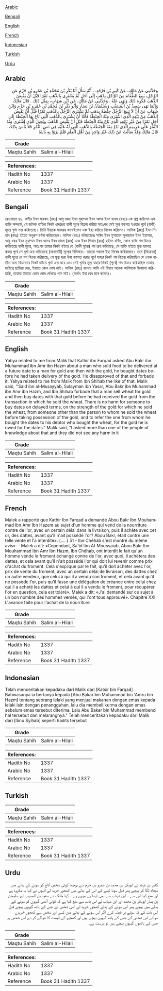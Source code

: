 [Arabic](#arabic)

[Bengali](#bengali)

[English](#english)

[French](#french)

[Indonesian](#indonesian)

[Turkish](#turkish)

[Urdu](#urdu)

## Arabic


<div dir="rtl" lang="ar" style={{fontSize:'larger',backgroundColor:'#f8f9fa',padding:20}}>
وَحَدَّثَنِي عَنْ مَالِكٍ، عَنْ كَثِيرِ بْنِ فَرْقَدٍ، ‏.‏ أَنَّهُ سَأَلَ أَبَا بَكْرِ بْنَ مُحَمَّدِ بْنِ عَمْرِو بْنِ حَزْمٍ عَنِ الرَّجُلِ، يَبِيعُ الطَّعَامَ مِنَ الرَّجُلِ بِذَهَبٍ إِلَى أَجَلٍ ثُمَّ يَشْتَرِي بِالذَّهَبِ تَمْرًا قَبْلَ أَنْ يَقْبِضَ الذَّهَبَ فَكَرِهَ ذَلِكَ وَنَهَى عَنْهُ ‏.‏ وَحَدَّثَنِي عَنْ مَالِكٍ، عَنِ ابْنِ شِهَابٍ، بِمِثْلِ ذَلِكَ ‏.‏ قَالَ مَالِكٌ وَإِنَّمَا نَهَى سَعِيدُ بْنُ الْمُسَيَّبِ وَسُلَيْمَانُ بْنُ يَسَارٍ وَأَبُو بَكْرِ بْنُ مُحَمَّدِ بْنِ عَمْرِو بْنِ حَزْمٍ وَابْنُ شِهَابٍ عَنْ أَنْ لاَ يَبِيعَ الرَّجُلُ حِنْطَةً بِذَهَبٍ ثُمَّ يَشْتَرِيَ الرَّجُلُ بِالذَّهَبِ تَمْرًا قَبْلَ أَنْ يَقْبِضَ الذَّهَبَ مِنْ بَيْعِهِ الَّذِي اشْتَرَى مِنْهُ الْحِنْطَةَ فَأَمَّا أَنْ يَشْتَرِيَ بِالذَّهَبِ الَّتِي بَاعَ بِهَا الْحِنْطَةَ إِلَى أَجَلٍ تَمْرًا مِنْ غَيْرِ بَائِعِهِ الَّذِي بَاعَ مِنْهُ الْحِنْطَةَ قَبْلَ أَنْ يَقْبِضَ الذَّهَبَ وَيُحِيلَ الَّذِي اشْتَرَى مِنْهُ التَّمْرَ عَلَى غَرِيمِهِ الَّذِي بَاعَ مِنْهُ الْحِنْطَةَ بِالذَّهَبِ الَّتِي لَهُ عَلَيْهِ فِي ثَمَنِ التَّمْرِ فَلاَ بَأْسَ بِذَلِكَ ‏.‏ قَالَ مَالِكٌ وَقَدْ سَأَلْتُ عَنْ ذَلِكَ غَيْرَ وَاحِدٍ مِنْ أَهْلِ الْعِلْمِ فَلَمْ يَرَوْا بِهِ بَأْسًا ‏
</div>
<div style={{backgroundColor:'#f8f9fa',padding:20, marginBottom: 10}}><table> <thead> <tr> <th>Grade</th> <th></th> </tr> </thead> <tbody> <tr><td>Maqtu Sahih</td><td>Salim al-Hilali</td></tr></tbody></table><table> <thead> <tr> <th>References:</th> <th></th> </tr> </thead> <tbody><tr><td>Hadith No</td><td>1337</td></tr><tr><td>Arabic No</td><td>1337</td></tr><tr><td>Reference</td><td>Book 31 Hadith 1337</td></tr></tbody></table></div>

## Bengali


<div dir="ltr" lang="bn" style={{fontSize:'larger',backgroundColor:'#f8f9fa',padding:20}}>
রেওয়ায়ত ৪৯. কসীর ইবন ফরকদ (রহঃ) আবু বকর ইবন মুহাম্মদ ইবন আমর ইবন হাযম (রহঃ)-কে প্রশ্ন করিলেন এক ব্যক্তি সম্পর্কে, যে জনৈক ব্যক্তির নিকট খাদ্যদ্রব্য বাকী মূল্যে বিক্রয় করিয়া অতঃপর সেই মূল্য হস্তগত হওয়ার পূর্বে (বাকী) মূল্যে খুর্মা ক্রয় করিতেছে। তিনি ইহাকে মাকরূহ জানাইলেন এবং ইহা করিতে নিষেধ করিলেন। মালিক (রহঃ) ইবন শিহাব (রহঃ) হইতে অনুরূপ বর্ণনা করিয়াছেন। মালিক (রহঃ) বলিয়াছেনঃ সাঈদ ইবন মুসায়্যাব সুলায়মান ইবন ইয়াসার, আবু বকর ইবন মুহাম্মদ ইবন আমর ইবন হাযম (রহঃ) এবং ইবন শিহাব (রহঃ) হইতে বর্ণিত, কোন ব্যক্তি গম বিক্রয় করিতেছে বাকী মূল্যে, অতঃপর তাহার নিকট হইতে যে (বাকী মূল্যে) গম ক্রয় করিয়াছে, সে ব্যক্তি হইতে মূল্য হস্তগত করার পূর্বে সে খুর্মা ক্রয় করিতেছে (অনাদায়ী) মূল্যের বিনিময়ে। তাহারা সকলে ইহা নিষেধ করিয়াছেন। তবে (বিক্রেতা) বাকী মূল্যে যে গম বিক্রয় করিয়াছে, সে মূল্য দ্বারা উহা হস্তগত করার পূর্বে যাহার নিকট গম বিক্রয় করিয়াছিল সে লোক ব্যতীত অন্য বিক্রেতার নিকট হইতে খুর্মা ক্রয় করে এবং সেই খুর্মার মূল্য যাহার নিকট (পূর্বে) গম বিক্রয় করিয়াছিল তাহার দায়িত্বে ছাড়িয়া দেয়, ইহাতে কোন দোষ নাই। মালিক (রহঃ) বলেনঃ আমি এই বিষয়ে অনেক আলিমকে জিজ্ঞাসা করিয়াছি, তাহারা ইহাতে কোন দোষ দেখিতে পান নাই। (অর্থাৎ ইহা বৈধ মনে করেন)।
</div>
<div style={{backgroundColor:'#f8f9fa',padding:20, marginBottom: 10}}><table> <thead> <tr> <th>Grade</th> <th></th> </tr> </thead> <tbody> <tr><td>Maqtu Sahih</td><td>Salim al-Hilali</td></tr></tbody></table><table> <thead> <tr> <th>References:</th> <th></th> </tr> </thead> <tbody><tr><td>Hadith No</td><td>1337</td></tr><tr><td>Arabic No</td><td>1337</td></tr><tr><td>Reference</td><td>Book 31 Hadith 1337</td></tr></tbody></table></div>

## English


<div dir="ltr" lang="en" style={{fontSize:'larger',backgroundColor:'#f8f9fa',padding:20}}>
Yahya related to me from Malik that Kathir ibn Farqad asked Abu Bakr ibn Muhammad ibn Amr ibn Hazm about a man who sold food to be delivered at a future date to a man for gold and then with the gold, he bought dates before he had taken delivery of the gold. He disapproved of that and forbade it. Yahya related to me from Malik from Ibn Shihab the like of that. Malik said, ''Said ibn al-Musayyab, Sulayman ibn Yasar, Abu Bakr ibn Muhammad ibn Amr ibn Hazm, and Ibn Shihab forbade that a man sell wheat for gold and then buy dates with that gold before he had received the gold from the transaction in which he sold the wheat. There is no harm for someone to buy dates on delayed terms, on the strength of the gold for which he sold the wheat, from someone other than the person to whom he sold the wheat before taking possession of the gold, and to refer the one from whom he bought the dates to his debtor who bought the wheat, for the gold he is owed for the dates." Malik said, "I asked more than one of the people of knowledge about that and they did not see any harm in it
</div>
<div style={{backgroundColor:'#f8f9fa',padding:20, marginBottom: 10}}><table> <thead> <tr> <th>Grade</th> <th></th> </tr> </thead> <tbody> <tr><td>Maqtu Sahih</td><td>Salim al-Hilali</td></tr></tbody></table><table> <thead> <tr> <th>References:</th> <th></th> </tr> </thead> <tbody><tr><td>Hadith No</td><td>1337</td></tr><tr><td>Arabic No</td><td>1337</td></tr><tr><td>Reference</td><td>Book 31 Hadith 1337</td></tr></tbody></table></div>

## French


<div dir="ltr" lang="fr" style={{fontSize:'larger',backgroundColor:'#f8f9fa',padding:20}}>
Malek a rapporté que Kathir Ibn Farqad a demandé Abou Bakr Ibn Mouhammad Ibn Amr Ibn Hazem au sujet d'un homme qui vend de la nourriture contre de l'or, avec un certain délai dans la livraison, puis il achète avec cet or, des dattes, avant qu'il n'ait possédé l'or? Abou Bakr, était contre une telle vente et l'a interdite». (.....) 51 - Ibn Chéhab s'est montré du même avis». - Malek a dit: «Cependant, Sa'id Ibn Al-Moussaiab, Abou Bakr Ibn Mouhammad Ibn Amr Ibn Hazm, Ibn Chéhab, ont interdit le fait qu'un homme vende le froment échangé contre de l'or, avec quoi, il achètera des dattes, et cela avant qu'il n'ait possédé l'or qui doit lui revenir comme prix d'achat du froment. Cela s'explique par le fait, qu'il doit acheter avec l'or, prix de vente du froment, avec un certain délai de livraison, des dattes chez un autre vendeur, que celui à qui il a vendu son froment, et cela avant qu'il ne possède l'or, puis qu'il fasse une délégation de créance entre celui chez qui il a acheté les dattes et celui à qui il a vendu le froment, pour récupérer l'or en question, cela est toléré». Malek a dit: «J'ai demandé sur ce sujet à un bon nombre des hommes versés, qui l'ont tous approuvé». Chapitre XXI L'avance faite pour l'achat de la nourriture
</div>
<div style={{backgroundColor:'#f8f9fa',padding:20, marginBottom: 10}}><table> <thead> <tr> <th>Grade</th> <th></th> </tr> </thead> <tbody> <tr><td>Maqtu Sahih</td><td>Salim al-Hilali</td></tr></tbody></table><table> <thead> <tr> <th>References:</th> <th></th> </tr> </thead> <tbody><tr><td>Hadith No</td><td>1337</td></tr><tr><td>Arabic No</td><td>1337</td></tr><tr><td>Reference</td><td>Book 31 Hadith 1337</td></tr></tbody></table></div>

## Indonesian


<div dir="ltr" lang="id" style={{fontSize:'larger',backgroundColor:'#f8f9fa',padding:20}}>
Telah menceritakan kepadaku dari Malik dari [Katsir bin Farqad] Bahwasanya ia bertanya kepada [Abu Bakar bin Muhammad bin 'Amru bin Hazm] tentang seorang lelaki yang menjual makanan dengan emas kepada lelaki lain dengan penangguhan, lalu dia membeli kurma dengan emas sebelum emas tersebut diterima. Lalu Abu Bakar bin Muhammad membenci hal tersebut dan melarangnya." Telah menceritakan kepadaku dari Malik dari [Ibnu Syihab] seperti hadits tersebut
</div>
<div style={{backgroundColor:'#f8f9fa',padding:20, marginBottom: 10}}><table> <thead> <tr> <th>Grade</th> <th></th> </tr> </thead> <tbody> <tr><td>Maqtu Sahih</td><td>Salim al-Hilali</td></tr></tbody></table><table> <thead> <tr> <th>References:</th> <th></th> </tr> </thead> <tbody><tr><td>Hadith No</td><td>1337</td></tr><tr><td>Arabic No</td><td>1337</td></tr><tr><td>Reference</td><td>Book 31 Hadith 1337</td></tr></tbody></table></div>

## Turkish


<div dir="ltr" lang="tr" style={{fontSize:'larger',backgroundColor:'#f8f9fa',padding:20}}>

</div>
<div style={{backgroundColor:'#f8f9fa',padding:20, marginBottom: 10}}><table> <thead> <tr> <th>Grade</th> <th></th> </tr> </thead> <tbody> <tr><td>Maqtu Sahih</td><td>Salim al-Hilali</td></tr></tbody></table><table> <thead> <tr> <th>References:</th> <th></th> </tr> </thead> <tbody><tr><td>Hadith No</td><td>1337</td></tr><tr><td>Arabic No</td><td>1337</td></tr><tr><td>Reference</td><td>Book 31 Hadith 1337</td></tr></tbody></table></div>

## Urdu


<div dir="rtl" lang="ur" style={{fontSize:'larger',backgroundColor:'#f8f9fa',padding:20}}>
کثیر بن فرقد نے ابوبکر بن محمد بن عمرو بن حزم سے پوچھا کوئی شخص اناج کو سونے کے بدلے میں میعاد لگا کر بیچے پھر قبل سونا لینے کے اس کے بدلے میں کھجور خرید لے انہوں نے کہا یہ مکروہ ہے اور منع کیا اس سے ۔ ابن شہاب سے بھی ایسا ہی مروی ہے ۔ کہا مالک نے سعید بن المسیب اور سلیمان بن یسار ابوبکر بن محمد اور ابن شہاب نے اس بات سے منع کیا ہے کہ کوئی آدمی گیہوں کو سونے کے بدلے میں بیچے پھر اس سونے کے بدلے کھجور خرید لے اسی شخص نے جس کے ہاتھ گیہوں بیچے قبل اس بات کے کہ سونے پر قبضہ کرے اگر اس سونے کے بدلے میں کسی اور شخص سے کھجور خریدے سوائے اس شخص کے جس کے ہاتھ گیہوں بیچے ہیں اور کھجور کی قیمت کا حوالے کر دے اس شخص پر جس کے ہاتھوں گیہوں بیچے ہیں تو درست ہے۔
</div>
<div style={{backgroundColor:'#f8f9fa',padding:20, marginBottom: 10}}><table> <thead> <tr> <th>Grade</th> <th></th> </tr> </thead> <tbody> <tr><td>Maqtu Sahih</td><td>Salim al-Hilali</td></tr></tbody></table><table> <thead> <tr> <th>References:</th> <th></th> </tr> </thead> <tbody><tr><td>Hadith No</td><td>1337</td></tr><tr><td>Arabic No</td><td>1337</td></tr><tr><td>Reference</td><td>Book 31 Hadith 1337</td></tr></tbody></table></div>